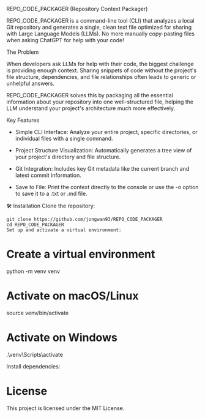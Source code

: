 REPO_CODE_PACKAGER (Repository Context Packager)

REPO_CODE_PACKAGER is a command-line tool (CLI) that analyzes a local Git repository and generates a single, clean text file optimized for sharing with Large Language Models (LLMs). No more manually copy-pasting files when asking ChatGPT for help with your code!

The Problem

When developers ask LLMs for help with their code, the biggest challenge is providing enough context. Sharing snippets of code without the project's file structure, dependencies, and file relationships often leads to generic or unhelpful answers.

REPO_CODE_PACKAGER solves this by packaging all the essential information about your repository into one well-structured file, helping the LLM understand your project's architecture much more effectively.

Key Features
- Simple CLI Interface: Analyze your entire project, specific directories, or individual files with a single command.

- Project Structure Visualization: Automatically generates a tree view of your project's directory and file structure.

- Git Integration: Includes key Git metadata like the current branch and latest commit information.

- Save to File: Print the context directly to the console or use the -o option to save it to a .txt or .md file.

🛠️ Installation
Clone the repository:

```
git clone https://github.com/jongwan93/REPO_CODE_PACKAGER
cd REPO_CODE_PACKAGER
Set up and activate a virtual environment:
```

# Create a virtual environment
python -m venv venv
# Activate on macOS/Linux
source venv/bin/activate

# Activate on Windows
.\venv\Scripts\activate

Install dependencies:



# License
This project is licensed under the MIT License.

